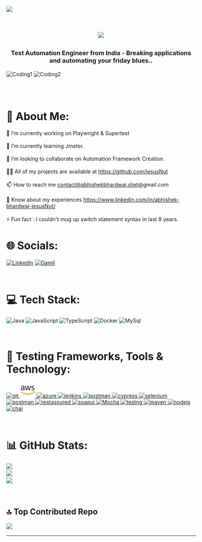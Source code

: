 [![](https://visitcount.itsvg.in/api?id=jesusNut&icon=1&color=0)](https://visitcount.itsvg.in)

<h1 align="center">
    <img src="https://readme-typing-svg.herokuapp.com/?font=Righteous&size=35&center=true&vCenter=true&width=800&height=70&duration=4000&lines=Hi+There!+👋;+I'm+Abhishek+Bhardwaj+aka+JesusNut;" />
</h1>
<h3 align="center">Test Automation Engineer from India - Breaking applications and automating your friday blues..</h3>

<div align="justify-content">
 <img align="center" alt="Coding1" width="500" src="https://media1.tenor.com/m/DhdRi3Mq7c8AAAAC/bugs-bunny-software.gif" style="width: 50%;">
 <img align="center" alt="Coding2" width="500" src="https://media.tenor.com/rePDfDWO3XoAAAAd/hacking.gif" style="width: 50%;">
 </div>

<br><br>

# 💫 About Me:
🔭 I’m currently working on Playwright & Supertest <br><br>🌱 I’m currently learning Jmeter.<br><br>👯 I’m looking to collaborate on Automation Framework Creation.<br><br>👨‍💻 All of my projects are available at https://github.com/jesusNut<br><br>📫 How to reach me contact@abhishekbhardwaj.sliet@gmail.com<br><br>📄 Know about my experiences https://www.linkedin.com/in/abhishek-bhardwaj-jesusNut/<br><br>⚡ Fun fact : I couldn't mug up switch statement syntax in last 8 years.


# 🌐 Socials:
[![LinkedIn](https://img.shields.io/badge/LinkedIn-%230077B5.svg?logo=linkedin&logoColor=white)](https://linkedin.com/in/abhishek-bhardwaj-jesusNut) 
[![Gamil](https://img.shields.io/badge/Gmail-333333?style=for-the-badge&logo=gmail&logoColor=red)](mailto:abhishekbhardwaj.sliet@gmail.com) 

<br>

# 💻 Tech Stack:
![Java](https://img.shields.io/badge/java-%23ED8B00.svg?style=for-the-badge&logo=openjdk&logoColor=white) ![JavaScript](https://img.shields.io/badge/javascript-%23323330.svg?style=for-the-badge&logo=javascript&logoColor=%23F7DF1E) ![TypeScript](https://img.shields.io/badge/typescript-%23007ACC.svg?style=for-the-badge&logo=typescript&logoColor=white) ![Docker](https://img.shields.io/badge/docker-%230db7ed.svg?style=for-the-badge&logo=docker&logoColor=white)
![MySql](https://img.shields.io/badge/mysql-%2300000f.svg?style=for-the-badge&logo=mysql&logoColor=white)

<br>

# 🤟 Testing Frameworks, Tools & Technology:
<p align="left">
  <a href="https://git-scm.com/" target="_blank" rel="noreferrer"> <img src="https://www.vectorlogo.zone/logos/git-scm/git-scm-icon.svg" alt="git" width="40" height="40" /> </a>
    <a href="https://aws.amazon.com" target="_blank" rel="noreferrer">
        <img src="https://raw.githubusercontent.com/devicons/devicon/master/icons/amazonwebservices/amazonwebservices-original-wordmark.svg" alt="aws" width="40" height="40" />
    </a>
    <a href="https://azure.microsoft.com/en-in/" target="_blank" rel="noreferrer"> <img src="https://www.vectorlogo.zone/logos/microsoft_azure/microsoft_azure-icon.svg" alt="azure" width="40" height="40" /> </a>
    <a href="https://www.jenkins.io" target="_blank" rel="noreferrer"> <img src="https://www.vectorlogo.zone/logos/jenkins/jenkins-icon.svg" alt="jenkins" width="40" height="40" /> </a>
       <a href="https://playwright.dev/" target="_blank" rel="noreferrer"> <img src="https://seeklogo.com/images/P/playwright-logo-22FA8B9E63-seeklogo.com.png" alt="postman" width="40" height="40" /> </a>
  <a href="https://www.cypress.io" target="_blank" rel="noreferrer">
        <img src="https://static-00.iconduck.com/assets.00/cypress-icon-2048x2048-swmlmjca.png" alt="cypress" width="40" height="40" />
    </a>
      <a href="https://www.selenium.dev" target="_blank" rel="noreferrer">
        <img src="https://raw.githubusercontent.com/detain/svg-logos/780f25886640cef088af994181646db2f6b1a3f8/svg/selenium-logo.svg" alt="selenium" width="40" height="40" />
    </a>
    <a href="https://postman.com" target="_blank" rel="noreferrer"> <img src="https://www.vectorlogo.zone/logos/getpostman/getpostman-icon.svg" alt="postman" width="40" height="40" /> </a>
<a href="https://github.com/rest-assured" target="_blank" rel="noreferrer"> <img src="https://avatars.githubusercontent.com/u/19369327?s=200&v=4" alt="restassured" width="40" height="40" /> </a>
<a href="https://www.soapui.org/" target="_blank" rel="noreferrer"> <img src="https://static1.smartbear.co/smartbearbrand/media/images/home/soapui-icon.svg" alt="soapui" width="40" height="40" /> </a>
    <a href="https://mochajs.org/" target="_blank" rel="noreferrer"> <img src="https://p7.hiclipart.com/preview/21/493/315/mocha-node-js-javascript-software-testing-npm-github.jpg" alt="Mocha" width="40" height="40" /> </a>
  <a href="https://testng.org/" target="_blank" rel="noreferrer"> <img src="https://i.pinimg.com/564x/7f/60/db/7f60db65eac12c8d02e45280dd53381a.jpg" alt="testng" width="40" height="40" /> </a>
    <a href="https://maven.apache.org/" target="_blank" rel="noreferrer"> <img src="https://www.vectorlogo.zone/logos/apache_maven/apache_maven-icon.svg" alt="maven" width="40" height="40" /> </a>
       <a href="https://nodejs.org/en" target="_blank" rel="noreferrer"> <img src="https://logowik.com/content/uploads/images/nodejs.jpg" alt="nodejs" width="40" height="40" /> </a>
  <a href="https://www.chaijs.com/" target="_blank" rel="noreferrer"> <img src="https://www.vectorlogo.zone/logos/chaijs/chaijs-icon.svg" alt="chai" width="40" height="40" /> </a>
</p>

<br>

# 📊 GitHub Stats:
![](https://github-readme-stats.vercel.app/api?username=jesusnut&theme=algolia&hide_border=false&include_all_commits=false&count_private=false)<br/>
![](https://github-readme-streak-stats.herokuapp.com/?user=jesusnut&theme=algolia&hide_border=false)<br/>
![](https://github-readme-stats.vercel.app/api/top-langs/?username=jesusnut&theme=algolia&hide_border=false&include_all_commits=false&count_private=false&layout=compact)

<br>

## 🔝 Top Contributed Repo
![](https://github-contributor-stats.vercel.app/api?username=jesusNut&limit=4&theme=algolia&combine_all_yearly_contributions=true)

---



